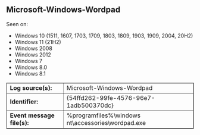 ## Microsoft-Windows-Wordpad

Seen on:
* Windows 10 (1511, 1607, 1703, 1709, 1803, 1809, 1903, 1909, 2004, 20H2)
* Windows 11 (21H2)
* Windows 2008
* Windows 2012
* Windows 7
* Windows 8.0
* Windows 8.1

<table border="1" class="docutils">
  <tbody>
    <tr>
      <td><b>Log source(s):</b></td>
      <td>Microsoft-Windows-Wordpad</td>
    </tr>
    <tr>
      <td><b>Identifier:</b></td>
      <td>{54ffd262-99fe-4576-96e7-1adb500370dc}</td>
    </tr>
    <tr>
      <td><b>Event message file(s):</b></td>
      <td>%programfiles%\windows nt\accessories\wordpad.exe</td>
    </tr>
  </tbody>
</table>

&nbsp;


